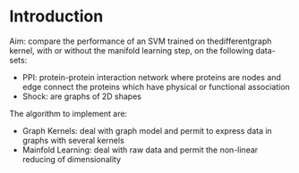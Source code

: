 
# Introduction

Aim: compare the performance of an SVM trained on thedifferentgraph kernel, with
or without the manifold learning step, on the following data-sets:

- PPI: protein-protein interaction network where proteins are nodes and edge connect
    the proteins which have physical or functional association
- Shock: are graphs of 2D shapes

The algorithm to implement are:

- Graph Kernels: deal with graph model and permit to express data in graphs
    with several kernels
- Mainfold Learning: deal with raw data and permit the non-linear reducing of
    dimensionality

